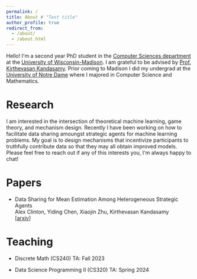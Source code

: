 ```yaml
---
permalink: /
title: About # "Test title"
author_profile: true
redirect_from: 
  - /about/
  - /about.html
---
```


Hello! I'm a second year PhD student in the [Computer Sciences department]((https://www.cs.wisc.edu)) at the [University of Wisconsin-Madison](https://www.wisc.edu). I am grateful to be advised by [Prof. Kirthevasan Kandasamy](https://pages.cs.wisc.edu/~kandasamy/index.html). Prior coming to Madison I did my undergrad at the [University of Notre Dame](https://www.nd.edu) where I majored in Computer Science and Mathematics. 

Research
======
I am interested in the intersection of theoretical machine learning, game theory, and mechanism design. Recently I have been working on how to facilitate data sharing amoungst strategic agents for machine learning problems. My goal is to design mechanisms that incentivize participants to truthfully contribute data so that they may all obtain improved models. Please feel free to reach out if any of this interests you, I'm always happy to chat!

Papers
======

- Data Sharing for Mean Estimation Among Heterogeneous Strategic Agents  
  Alex Clinton, Yiding Chen, Xiaojin Zhu, Kirthevasan Kandasamy  
  [[arxiv](https://arxiv.org/abs/2407.15881)]

Teaching
======

- Discrete Math (CS240) TA: Fall 2023

- Data Science Programming II (CS320) TA: Spring 2024
